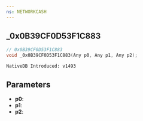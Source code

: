 ```yaml
---
ns: NETWORKCASH
---
```

## _0x0B39CF0D53F1C883

```c
// 0x0B39CF0D53F1C883
void _0x0B39CF0D53F1C883(Any p0, Any p1, Any p2);
```

```
NativeDB Introduced: v1493
```

## Parameters
* **p0**:
* **p1**:
* **p2**:
